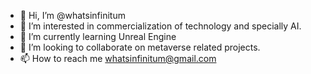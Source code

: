 - 👋 Hi, I’m @whatsinfinitum
- 👀 I’m interested in commercialization of technology and specially AI.
- 🌱 I’m currently learning Unreal Engine
- 💞️ I’m looking to collaborate on metaverse related projects.
- 📫 How to reach me whatsinfinitum@gmail.com

<!---
whatsinfinitum/whatsinfinitum is a ✨ special ✨ repository because its `README.md` (this file) appears on your GitHub profile.
You can click the Preview link to take a look at your changes.
--->
